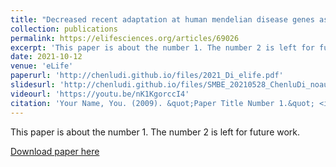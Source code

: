 ```yaml
---
title: "Decreased recent adaptation at human mendelian disease genes as a possible consequence of interference between advantageous and deleterious variants"
collection: publications
permalink: https://elifesciences.org/articles/69026
excerpt: 'This paper is about the number 1. The number 2 is left for future work.'
date: 2021-10-12
venue: 'eLife'
paperurl: 'http://chenludi.github.io/files/2021_Di_elife.pdf'
slidesurl: 'http://chenludi.github.io/files/SMBE_20210528_ChenluDi_noaudio_0528.pdf'
videourl: 'https://youtu.be/nK1KgorccI4'
citation: 'Your Name, You. (2009). &quot;Paper Title Number 1.&quot; <i>Journal 1</i>. 1(1).'
---
```

This paper is about the number 1. The number 2 is left for future work.

[Download paper here](http://academicpages.github.io/files/2021_Di_eLife.pdf)
